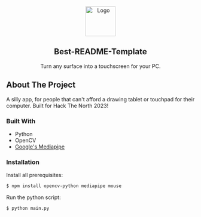 <!-- Improved compatibility of back to top link: See: https://github.com/othneildrew/Best-README-Template/pull/73 -->
<a name="readme-top"></a>
<!--

<!-- PROJECT LOGO -->
<br />
<div align="center">
  <a href="https://github.com/othneildrew/Best-README-Template">
    <img src="images/logo.png" alt="Logo" width="80" height="80">
  </a>

  <h2 align="center">Best-README-Template</h2>

  <p align="center">
    Turn any surface into a touchscreen for your PC.
  </p>
</div>


## About The Project

A silly app, for people that can't afford a drawing tablet or touchpad for their computer. Built for Hack The North 2023!

### Built With

- Python
- OpenCV
- [Google's Mediapipe](https://developers.google.com/mediapipe)

### Installation

Install all prerequisites:
```sh
$ npm install opencv-python mediapipe mouse
```

Run the python script:
```sh
$ python main.py
```
